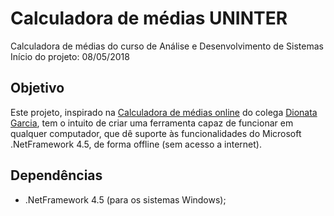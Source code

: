 # Calculadora de médias UNINTER

Calculadora de médias do curso de Análise e Desenvolvimento de Sistemas
Início do projeto: 08/05/2018

## Objetivo
 Este projeto, inspirado na [Calculadora de médias online]() do colega 
[Dionata Garcia](), tem o intuito de criar uma ferramenta capaz de funcionar 
em qualquer computador, que dê suporte às funcionalidades 
do Microsoft .NetFramework 4.5, de forma offline (sem acesso a internet).

## Dependências
 - .NetFramework 4.5 (para os sistemas Windows);
